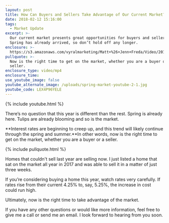 ```yaml
---
layout: post
title: How Can Buyers and Sellers Take Advantage of Our Current Market?
date: 2018-02-12 15:16:00
tags:
  - Market Update
excerpt: >-
  Our current market presents great opportunities for buyers and sellers alike.
  Spring has already arrived, so don’t hold off any longer.
enclosure: >-
  https://s3.amazonaws.com/vyralmarketing/Matt+%26+Jenn+Freda/Video/2018/February/Wasatch+Front+Real+Estate+Agent-+How+Can+Buyers+and+Sellers+Take+Advantage+of+Our+Current+Market%253F.mp4
pullquote: >-
  Now is the right time to get on the market, whether you are a buyer or a
  seller.
enclosure_type: video/mp4
enclosure_time:
use_youtube_image: false
youtube_alternate_image: /uploads/spring-market-youtube-2-1.jpg
youtube_code: LEX4P96YELE
---
```


{% include youtube.html %}

There’s no question that this year is different than the rest. Spring is already here. Tulips are already blooming and so is the market.

**Interest rates are beginning to creep up, and this trend will likely continue through the spring and summer.**In other words, now is the right time to get on the market, whether you are a buyer or a seller.

{% include pullquote.html %}

Homes that couldn't sell last year are selling now. I just listed a home that sat on the market all year in 2017 and was able to sell it in a matter of just three weeks.

If you’re considering buying a home this year, watch rates very carefully. If rates rise from their current 4.25% to, say, 5.25%, the increase in cost could run high.

Ultimately, now is the right time to take advantage of the market.

If you have any other questions or would like more information, feel free to give me a call or send me an email. I look forward to hearing from you soon.